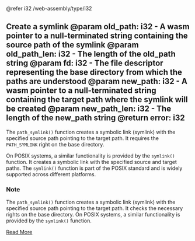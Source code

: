 @refer i32 /web-assembly/type/i32

Create a symlink
@param old_path: i32 - A wasm pointer to a null-terminated string containing the source path of the symlink
@param old_path_len: i32 - The length of the old_path string
@param fd: i32 - The file descriptor representing the base directory from which the paths are understood
@param new_path: i32 - A wasm pointer to a null-terminated string containing the target path where the symlink will be created
@param new_path_len: i32 - The length of the new_path string
@return error: i32
---


The `path_symlink()` function creates a symbolic link (symlink) with the specified source path pointing to the target path. It requires the `PATH_SYMLINK` right on the base directory.

On POSIX systems, a similar functionality is provided by the `symlink()` function. It creates a symbolic link with the specified source and target paths. The `symlink()` function is part of the POSIX standard and is widely supported across different platforms.

### Note

The `path_symlink()` function creates a symbolic link (symlink) with the specified source path pointing to the target path. It checks the necessary rights on the base directory. On POSIX systems, a similar functionality is provided by the `symlink()` function.

[Read More](https://wasix.org/docs/api-reference/wasi/path_symlink)
